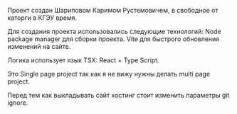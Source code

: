 Проект создан Шариповом Каримом Рустемовичем, в свободное от каторги в КГЭУ время.

Для создания проекта использовались следующие технологий:
Node package manager для сборки проекта.
Vite для быстрого обновления изменений на сайте.

Логика использует язык TSX:
React + Type Script.

Это Single page project так как я не вижу нужны делать multi page project.

Перед тем как выкладывать сайт хостинг стоит изменить параметры git ignore.
